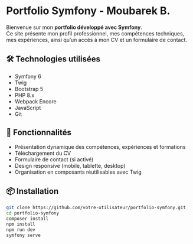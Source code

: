 # Portfolio Symfony - Moubarek B.

Bienvenue sur mon **portfolio développé avec Symfony**.  
Ce site présente mon profil professionnel, mes compétences techniques, mes expériences, ainsi qu’un accès à mon CV et un formulaire de contact.

## 🛠️ Technologies utilisées

- Symfony 6
- Twig
- Bootstrap 5
- PHP 8.x
- Webpack Encore
- JavaScript 
- Git

## 🚀 Fonctionnalités

- Présentation dynamique des compétences, expériences et formations
- Téléchargement du CV
- Formulaire de contact (si activé)
- Design responsive (mobile, tablette, desktop)
- Organisation en composants réutilisables avec Twig

## 📦 Installation

```bash
git clone https://github.com/votre-utilisateur/portfolio-symfony.git
cd portfolio-symfony
composer install
npm install
npm run dev
symfony serve

